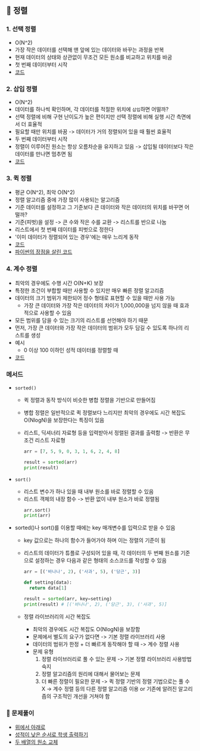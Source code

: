 ## 📑 정렬

### 1. 선택 정렬

- O(N^2)
- 가장 작은 데이터를 선택해 맨 앞에 있는 데이터와 바꾸는 과정을 반복
- 현재 데이터의 상태와 상관없이 무조건 모든 원소를 비교하고 위치를 바굼
- 첫 번째 데이터부터 시작
- [코드](/python/이코테/sort/6-1.py)

### 2. 삽입 정렬

- O(N^2)
- 데이터를 하나씩 확인하며, 각 데이터를 적절한 위치에 `삽입`하면 어떨까?
- 선택 정렬에 비해 구현 난이도가 높은 편이지만 선택 정렬에 비해 실행 시간 측면에서 더 효율적
- 필요할 때만 위치를 바꿈 -> 데이터가 거의 정렬되어 있을 때 훨씬 효율적
- 두 번째 데이터부터 시작
- 정렬이 이루어진 원소는 항상 오름차순을 유지하고 있음 -> 삽입될 데이터보다 작은 데이터를 만나면 멈추면 됨
- [코드](/python/이코테/sort/6-2.py)

### 3. 퀵 정렬

- 평균 O(N^2), 최악 O(N^2)
- 정렬 알고리즘 중에 가장 많이 사용되는 알고리즘
- 기준 데이터를 설정하고 그 기준보다 큰 데이터와 작은 데이터의 위치를 바꾸면 어떨까?
- 기준(피벗)을 설정 -> 큰 수와 작은 수를 교환 -> 리스트를 반으로 나눔
- 리스트에서 첫 번째 데이터를 피벗으로 정한다
- '이미 데이터가 정렬되어 있는 경우'에는 매우 느리게 동작
- [코드](/python/이코테/sort/6-3.py)
- [파이썬의 장점을 살린 코드](/python/이코테/sort/6-4.py)

### 4. 계수 정렬

- 최악의 경우에도 수행 시간 O(N+K) 보장
- 특정한 조건이 부합할 때만 사용할 수 있지만 매우 빠른 정렬 알고리즘
- 데이터의 크기 범위가 제한되어 정수 형태로 표현할 수 있을 때만 사용 가능
  - 가장 큰 데이터와 가장 작은 데이터의 차이가 1,000,000을 넘지 않을 때 효과적으로 사용할 수 있음
- 모든 범위를 담을 수 있는 크기의 리스트를 선언해야 하기 때문
- 먼저, 가장 큰 데이터와 가장 작은 데이터의 범위가 모두 담길 수 있도록 하나의 리스트를 생성
- 예시
  - 0 이상 100 이하인 성적 데이터를 정렬할 때
- [코드](/python/이코테/sort/6-5.py)

### 메서드

- `sorted()`

  - 퀵 정렬과 동작 방식이 비슷한 병합 정렬을 기반으로 만들어짐
  - 병합 정렬은 일반적으로 퀵 정렬보다 느리지만 최악의 경우에도 시간 복잡도 O(NlogN)을 보장한다는 특징이 있음
  - 리스트, 딕셔너리 자료형 등을 입력받아서 정렬된 결과를 출력함 -> 반환은 무조건 리스트 자료형

    ```py
    arr = [7, 5, 9, 0, 3, 1, 6, 2, 4, 8]

    result = sorted(arr)
    print(result)
    ```

- `sort()`

  - 리스트 변수가 하나 있을 때 내부 원소를 바로 정렬할 수 있음
  - 리스트 객체의 내장 함수 -> 반환 없이 내부 원소가 바로 정렬됨
    ```py
    arr.sort()
    print(arr)
    ```

- sorted()나 sort()를 이용할 때에는 key 매개변수를 입력으로 받을 수 있음

  - key 값으로는 하나의 함수가 들어가야 하며 이는 정렬의 기준이 됨
  - 리스트의 데이터가 튜플로 구성되어 있을 때, 각 데이터의 두 번째 원소를 기준으로 설정하는 경우 다음과 같은 형태의 소스코드를 작성할 수 있음

    ```py
    arr = [('바나나', 2), ('사과', 5), ('당근', 3)]

    def setting(data):
      return data[1]

    result = sorted(arr, key=setting)
    print(result) # [('바나나', 2), ('당근', 3), ('사과', 5)]
    ```

  - 정렬 라이브러리의 시간 복잡도
    - 최악의 경우에도 시간 복잡도 O(NlogN)을 보장함
    - 문제에서 별도의 요구가 없다면 -> 기본 정렬 라이브러리 사용
    - 데이터의 범위가 한정 + 더 빠르게 동작해야 할 때 -> 계수 정렬 사용
    - 문제 유형
      1. 정렬 라이브러리로 풀 수 있는 문제 -> 기본 정렬 라이브러리 사용방법 숙지
      2. 정렬 알고리즘의 원리에 대해서 물어보는 문제
      3. 더 빠른 정렬이 필요한 문제 -> 퀵 정렬 기반의 정렬 기법으로는 풀 수 X -> 계수 정렬 등의 다른 정렬 알고리즘 이용 or 기존에 알려진 알고리즘의 구조적인 개선을 거쳐야 함

### 🫧 문제풀이

- [위에서 아래로](/python/이코테/sort/6-6.py)
- [성적이 낮은 순서로 학생 출력하기](/python/이코테/sort/6-7.py)
- [두 배열의 원소 교체](/python/이코테/sort/6-8.py)
